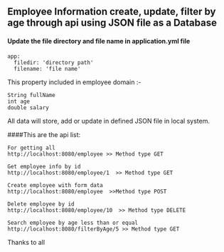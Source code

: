 ## Employee Information create, update, filter by age through api using JSON file as a Database

#### Update the file directory and file name in application.yml file

```    
app:
  filedir: 'directory path' 
  filename: 'file name'
```

This property included in employee domain :-
```
String fullName
int age
double salary
```

All data will store, add or update in defined JSON file in local system.

####This are the api list:

```
For getting all
http://localhost:8080/employee >> Method type GET

Get employee info by id
http://localhost:8080/employee/1  >> Method type GET

Create employee with form data
http://localhost:8080/employee  >>Method type POST

Delete employee by id
http://localhost:8080/employee/10  >> Method type DELETE

Search employee by age less than or equal
http://localhost:8080/filterByAge/5 >> Method type GET
```

Thanks to all